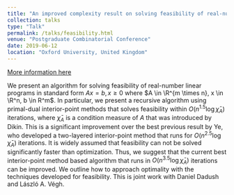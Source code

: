 ```yaml
---
title: "An improved complexity result on solving feasibility of real-numbered linear programs"
collection: talks
type: "Talk"
permalink: /talks/feasibility.html
venue: "Postgraduate Combinatorial Conference"
date: 2019-06-12
location: "Oxford University, United Kingdom"
---
```


[More information here](https://pcc2019.github.io/pcc2019-handbook.pdf)

We present an algorithm for solving feasibility of real-number
linear programs in standard form $Ax = b, x \ge 0$ where $A \in \R^{m \times n}, x \in \R^n, b \in R^m$. In particular, we present a recursive
algorithm using primal-dual interior-point methods that solves
feasibility within $O(n^{1.5} \log\bar\chi_A)$ iterations, where $\bar\chi_A$ is a condition measure of $A$ that was introduced by Dikin. This is a significant improvement over the best previous result by Ye,
who developed a two-layered interior-point method that runs for
$O(n^{2.5} \log \bar\chi_A)$ iterations. It is widely assumed that feasibility
can not be solved significantly faster than optimization. Thus,
we suggest that the current best interior-point method based algorithm that runs in $O(n^{3.5} \log \bar\chi_A)$ iterations can be improved.
We outline how to approach optimality with the techniques developed for feasibility.
This is joint work with Daniel Dadush and L&aacute;szl&oacute; A. V&eacute;gh.
